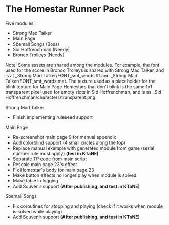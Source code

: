 # The Homestar Runner Pack

Five modules:

* Strong Mad Talker
* Main Page
* Sbemail Songs (Boss)
* Sid Hoffrenchman (Needy)
* Bronco Trolleys (Needy)

Note: Some assets are shared among the modules.
For example, the font used for the score in Bronco Trolleys is shared with Strong Mad Talker, and is at \_Strong Mad Talker/FONT\_smt\_words.ttf and \_Strong Mad Talker/FONT\_smt\_words.mat.
The texture used as a placeholder for the blink texture for Main Page Homestars that don't blink is the same 1x1 transparent pixel used for empty slots in Sid Hoffrenchman, and is as _Sid Hoffrenchman/characters/transparent.png.

Strong Mad Talker

* Finish implementing ruleseed support

Main Page

* Re-screenshot main page 9 for manual appendix
* Add colorblind support (4 small circles along the top)
* Replace manual example with generated module from game (serial number rule must apply) **(test in KTaNE)**
* Separate TP code from main script
* Rescale main page 23's effect
* Fix Homestar's body for main page 23
* Make button effects no longer play when module is solved
* Make table in logging
* Add Souvenir support **(After publishing, and test in KTaNE)**

Sbemail Songs

* Fix coroutines for stopping and playing (check if it works when module is solved while playing)
* Add Souvenir support **(After publishing, and test in KTaNE)**
